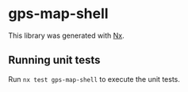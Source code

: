 # gps-map-shell

This library was generated with [Nx](https://nx.dev).

## Running unit tests

Run `nx test gps-map-shell` to execute the unit tests.

